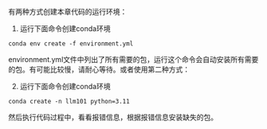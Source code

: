有两种方式创建本章代码的运行环境：

1. 运行下面命令创建conda环境
```
conda env create -f environment.yml
```

environment.yml文件中列出了所有需要的包，运行这个命令会自动安装所有需要的包。有可能比较慢，请耐心等待。或者使用第二种方式：

2. 运行下面命令创建conda环境

```
conda create -n llm101 python=3.11

```
然后执行代码过程中，看看报错信息，根据报错信息安装缺失的包。
